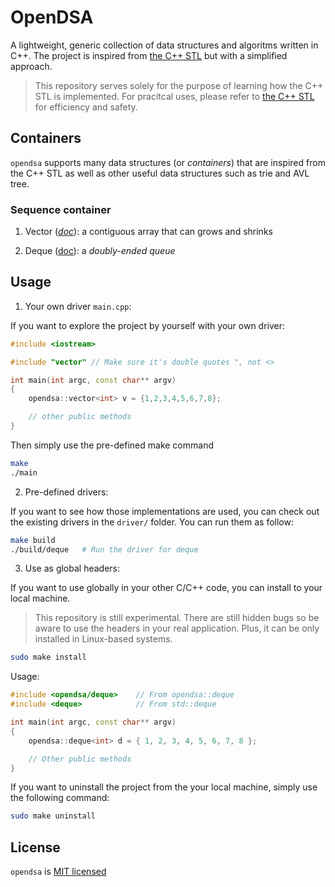 # OpenDSA

A lightweight, generic collection of data structures and algoritms written in C++. The project is inspired from [the C++ STL](https://en.cppreference.com/w/cpp/container) but with a simplified approach.

> This repository serves solely for the purpose of learning how the C++ STL is implemented. For pracitcal uses, please refer to [the C++ STL](https://en.cppreference.com/w/cpp/container) for efficiency and safety.

## Containers

`opendsa` supports many data structures (or _containers_) that are inspired from the C++ STL as well as other useful data structures such as trie and AVL tree.

### Sequence container

1. Vector ([_doc_](https://en.cppreference.com/w/cpp/container/vector)): a contiguous array that can grows and shrinks

2. Deque ([doc](https://en.cppreference.com/w/cpp/container/deque)): a _doubly-ended queue_

## Usage

1. Your own driver `main.cpp`:

If you want to explore the project by yourself with your own driver:

```cpp
#include <iostream>

#include "vector" // Make sure it's double quotes ", not <>

int main(int argc, const char** argv)
{
    opendsa::vector<int> v = {1,2,3,4,5,6,7,8};

    // other public methods
}
```

Then simply use the pre-defined make command

```sh
make
./main
```

2. Pre-defined drivers:

If you want to see how those implementations are used, you can check out the existing drivers in the `driver/` folder. You can run them as follow:

```sh
make build
./build/deque   # Run the driver for deque
```

3. Use as global headers:

If you want to use globally in your other C/C++ code, you can install to your local machine.

> This repository is still experimental. There are still hidden bugs so be aware to use the headers in your real application. Plus, it can be only installed in Linux-based systems.

```sh
sudo make install
```

Usage:

```cpp
#include <opendsa/deque>    // From opendsa::deque
#include <deque>            // From std::deque

int main(int argc, const char** argv)
{
    opendsa::deque<int> d = { 1, 2, 3, 4, 5, 6, 7, 8 };

    // Other public methods
}
```

If you want to uninstall the project from the your local machine, simply use the following command:

```sh
sudo make uninstall
```

## License

`opendsa` is [MIT licensed](https://github.com/richardnguyen99/opendsa/blob/main/LICENSE)

